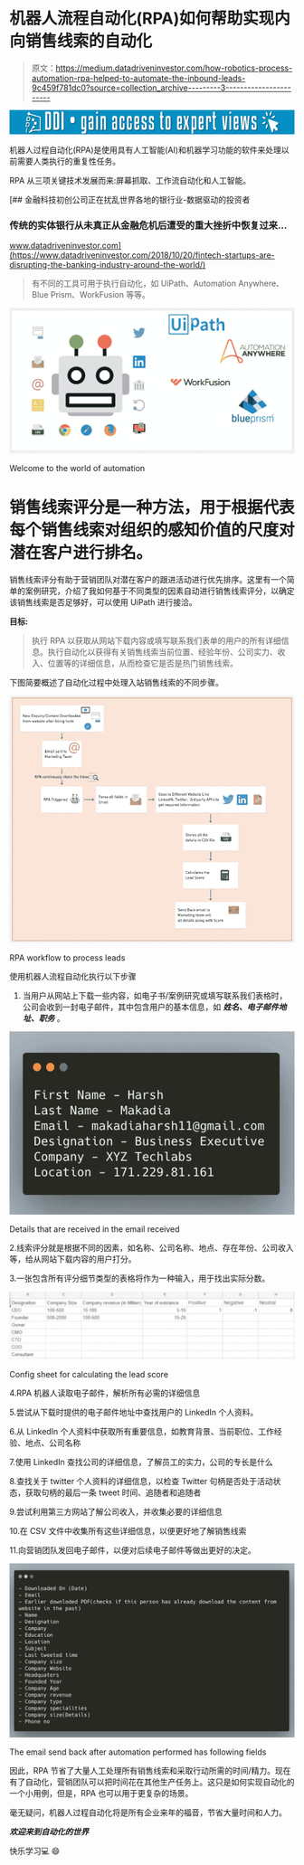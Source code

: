 # 机器人流程自动化(RPA)如何帮助实现内向销售线索的自动化

> 原文：<https://medium.datadriveninvestor.com/how-robotics-process-automation-rpa-helped-to-automate-the-inbound-leads-9c459f781dc0?source=collection_archive---------3----------------------->

[![](img/832a4ede964baf205591d442b339654f.png)](http://www.track.datadriveninvestor.com/1B9E)

机器人过程自动化(RPA)是使用具有人工智能(AI)和机器学习功能的软件来处理以前需要人类执行的重复性任务。

RPA 从三项关键技术发展而来:屏幕抓取、工作流自动化和人工智能。

[](https://www.datadriveninvestor.com/2018/10/20/fintech-startups-are-disrupting-the-banking-industry-around-the-world/) [## 金融科技初创公司正在扰乱世界各地的银行业-数据驱动的投资者

### 传统的实体银行从未真正从金融危机后遭受的重大挫折中恢复过来…

www.datadriveninvestor.com](https://www.datadriveninvestor.com/2018/10/20/fintech-startups-are-disrupting-the-banking-industry-around-the-world/) 

> 有不同的工具可用于执行自动化，如 UiPath、Automation Anywhere、Blue Prism、WorkFusion 等等。

![](img/129e5a19d02e6e48365816d2883ad00d.png)

Welcome to the world of automation

# 销售线索评分是一种方法，用于根据代表每个销售线索对组织的感知价值的尺度对潜在客户进行排名。

销售线索评分有助于营销团队对潜在客户的跟进活动进行优先排序。这里有一个简单的案例研究，介绍了我如何基于不同类型的因素自动进行销售线索评分，以确定该销售线索是否足够好，可以使用 UiPath 进行接洽。

**目标:**

> 执行 RPA 以获取从网站下载内容或填写联系我们表单的用户的所有详细信息。执行自动化以获得有关销售线索当前位置、经验年份、公司实力、收入、位置等的详细信息，从而检查它是否是热门销售线索。

下图简要概述了自动化过程中处理入站销售线索的不同步骤。

![](img/b9d29eaf454a699da16646b640482e24.png)

RPA workflow to process leads

使用机器人流程自动化执行以下步骤

1.  当用户从网站上下载一些内容，如电子书/案例研究或填写联系我们表格时，公司会收到一封电子邮件，其中包含用户的基本信息，如 ***姓名、电子邮件地址、职务*** 。

![](img/88eeb09c63ba8573a86f95cc92d4e509.png)

Details that are received in the email received

2.线索评分就是根据不同的因素，如名称、公司名称、地点、存在年份、公司收入等，给从网站下载内容的用户打分。

3.一张包含所有评分细节类型的表格将作为一种输入，用于找出实际分数。

![](img/d52bd04f19b8845df14e6c843029b3ce.png)

Config sheet for calculating the lead score

4.RPA 机器人读取电子邮件，解析所有必需的详细信息

5.尝试从下载时提供的电子邮件地址中查找用户的 LinkedIn 个人资料。

6.从 LinkedIn 个人资料中获取所有重要信息，如教育背景、当前职位、工作经验、地点、公司名称

7.使用 LinkedIn 查找公司的详细信息，了解员工的实力，公司的专长是什么

8.查找关于 twitter 个人资料的详细信息，以检查 Twitter 句柄是否处于活动状态，获取句柄的最后一条 tweet 时间、追随者和追随者

9.尝试利用第三方网站了解公司收入，并收集必要的详细信息

10.在 CSV 文件中收集所有这些详细信息，以便更好地了解销售线索

11.向营销团队发回电子邮件，以便对后续电子邮件等做出更好的决定。

![](img/8bf192fc9a4d95cbb203e19b452b1fc5.png)

The email send back after automation performed has following fields

因此，RPA 节省了大量人工处理所有销售线索和采取行动所需的时间/精力。现在有了自动化，营销团队可以把时间花在其他生产任务上。这只是如何实现自动化的一个小用例，但是，RPA 也可以用于更复杂的场景。

毫无疑问，机器人过程自动化将是所有企业来年的福音，节省大量时间和人力。

***欢迎来到自动化的世界***

快乐学习💻 😄
